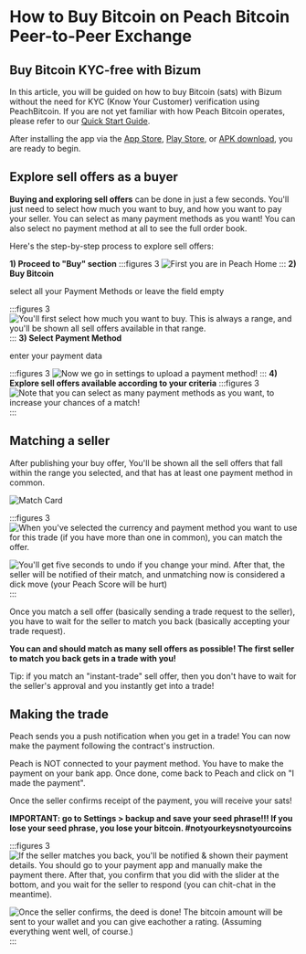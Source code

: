 # How to Buy Bitcoin on Peach Bitcoin Peer-to-Peer Exchange

## Buy Bitcoin KYC-free with Bizum

In this article, you will be guided on how to buy Bitcoin (sats) with Bizum without the need for KYC (Know Your Customer) verification using PeachBitcoin. If you are not yet familiar with how Peach Bitcoin operates, please refer to our [Quick Start Guide](https://peachbitcoin.com/quick-start).

After installing the app via the [App Store]($iosUrl$), [Play Store]($androidUrl$), or [APK download](/apk/), you are ready to begin.

## Explore sell offers as a buyer

**Buying and exploring sell offers** can be done in just a few seconds. You'll just need to select how much you want to buy, and how you want to pay your seller. You can select as many payment methods as you want! You can also select no payment method at all to see the full order book.

Here's the step-by-step process to explore sell offers:

**1) Proceed to "Buy" section**
:::figures 3
![First you are in Peach Home](/img/faq/buysepa/newpeachhome.png)
:::
**2) Buy Bitcoin**

select all your Payment Methods or leave the field empty

:::figures 3
![You'll first select how much you want to buy. This is always a range, and you'll be shown all sell offers available in that range.](/img/faq/buysepa/peachshowoffers2.png)
:::
**3) Select Payment Method**

enter your payment data

:::figures 3
![Now we go in settings to upload a payment method!](/img/faq/buysepa/addpaymentpaylib.png)
:::
**4) Explore sell offers available according to your criteria**
:::figures 3
![Note that you can select as many payment methods as you want, to increase your chances of a match!](/img/faq/buysepa/showoffers.png)
:::

## Matching a seller

After publishing your buy offer, You'll be shown all the sell offers that fall within the range you selected, and that has at least one payment method in common.

![Match Card](/img/faq/quickstart/buy/MatchCardExplainer.png)

:::figures 3
![When you've selected the currency and payment method you want to use for this trade (if you have more than one in common), you can match the offer.](/img/faq/quickstart/buy/BuyStep6.png)

![You'll get five seconds to undo if you change your mind. After that, the seller will be notified of their match, and unmatching now is considered a dick move (your Peach Score will be hurt)](/img/faq/quickstart/buy/BuyStep7.png)
:::

Once you match a sell offer (basically sending a trade request to the seller), you have to wait for the seller to match you back (basically accepting your trade request). 

**You can and should match as many sell offers as possible! The first seller to match you back gets in a trade with you!**

Tip: if you match an "instant-trade" sell offer, then you don't have to wait for the seller's approval and you instantly get into a trade!

## Making the trade


Peach sends you a push notification when you get in a trade! 
You can now make the payment following the contract's instruction. 

Peach is NOT connected to your payment method. You have to make the payment on your bank app. Once done, come back to Peach and click on "I made the payment".

Once the seller confirms receipt of the payment, you will receive your sats!

**IMPORTANT: go to Settings > backup and save your seed phrase!!! If you lose your seed phrase, you lose your bitcoin. #notyourkeysnotyourcoins**

:::figures 3
![If the seller matches you back, you'll be notified & shown their payment details. You should go to your payment app and manually make the payment there. After that, you confirm that you did with the slider at the bottom, and you wait for the seller to respond (you can chit-chat in the meantime).](/img/faq/quickstart/buy/BuyStep8.png)

![Once the seller confirms, the deed is done! The bitcoin amount will be sent to your wallet and you can give eachother a rating. (Assuming everything went well, of course.)](/img/faq/quickstart/buy/BuyStep9.png)
:::